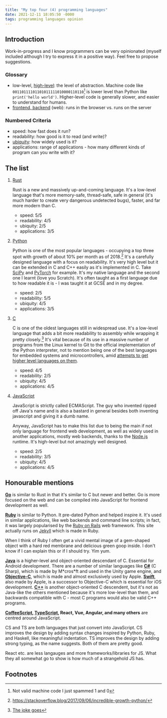 ```yaml
---
title: "My top four (4) programming languages"
date: 2021-12-11 18:05:50 -0000
tags: programming languages opinion
---
```


## Introduction

Work-in-progress and I know programmers can be very opinionated (myself included although I try to express it in a positive way). Feel free to propose suggestions.

### Glossary
- low-level, [high-level](https://en.wikipedia.org/wiki/High-level_programming_language): the level of abstraction. Machine code like `00110111101101011111010000110110`[^1] is lower level than Python like `print('hello world')`. Higher-level code is generally slower, and easier to understand for humans.
- [frontend, backend](https://en.wikipedia.org/wiki/Frontend_and_backend) (web): runs in the browser vs. runs on the server

### Numbered Criteria
- speed: how fast does it run?
- readability: how good is it to read (and write)?
- [ubiquity](https://en.wiktionary.org/wiki/ubiquitous#English): how widely used is it?
- applications: range of applications - how many different kinds of program can you write with it?

## The list

1. [Rust](https://www.rust-lang.org/)

    Rust is a new and massively up-and-coming language. It's a low-level language that's more memory-safe, thread-safe, safe in general (it's much harder to create very dangerous undetected bugs), faster, and far more modern than C.

    - speed: 5/5
    - readability: 4/5
    - ubiquity: 2/5
    - applications: 3/5

2. [Python](https://www.python.org/)

    Python is one of the most popular languages - occupying a top three spot with growth of about 10% per month as of 2018.[^2] It's a carefully designed language with a focus on readability. It's very high level but it can be extended in C and C++ easily as it's implemented in C. Take [SciPy](https://github.com/scipy/scipy) and [PyTorch](https://github.com/pytorch/pytorch) for example. It's my native language and the second one I learnt (love you Scratch). It's often taught as a first language due to how readable it is - I was taught it at GCSE and in my degree.

    - speed: 2/5
    - readability: 5/5
    - ubiquity: 4/5
    - applications: 3/5

3. [C](https://en.wikipedia.org/wiki/C_(programming_language))

    C is one of the oldest languages still in widespread use. It's a low-level language that adds a bit more readability to assembly while wrapping it pretty closely.[^3] It's vital because of its use in a massive number of programs from the Linux kernel to Git to the official implementation of the Python interpreter, not to mention being one of the best languages for embedded systems and microcontrollers, amid [attempts to get higher level languages on them](https://micropython.org/).

    - speed: 4/5
    - readability: 2/5
    - ubiquity: 4/5
    - applications: 4/5

4. [JavaScript](https://developer.mozilla.org/en-US/docs/Web/JavaScript)

    JavaScript is strictly called ECMAScript. The guy who invented ripped off Java's name and is also a bastard in general besides both inventing javascript and giving it a dumb name.

    Anyway, JavaScript has to make this list due to being the main if not only language for frontend web development, as well as widely used in another applications, mostly web backends, thanks to the [Node.js](https://nodejs.org/en/) runtime. It's high-level but not amazingly well designed.

    - speed: 2/5
    - readability: 3/5
    - ubiquity: 4/5
    - applications: 4/5

## Honourable mentions

[**Go**](https://go.dev/) is similar to Rust in that it's similar to C but newer and better. Go is more focused on the web and can be compiled into JavaScript for frontend development as well.

[**Ruby**](https://www.ruby-lang.org/en/) is similar to Python. It pre-dated Python and helped inspire it. It's used in similar applications, like web backends and command line scripts; in fact, it was largely popularised by the [Ruby on Rails](https://rubyonrails.org/) web framework. This site actually runs on [Jekyll](https://jekyllrb.com/) which is made in Ruby.

When I think of Ruby I often get a vivid mental image of a gem-shaped object with a hard red membrane and delicious green goop inside. I don't know if I can explain this or if I should try. Yim yum.

[**Java**](https://www.java.com/) is a higher-level and object-oriented descendant of C. Essential for Android development. There are a number of similar languages like [**C#**](https://docs.microsoft.com/en-us/dotnet/csharp/) (C Sharp), which is made by M\*cros\*ft and used in the Unity game engine, and [**Objective-C**](https://developer.apple.com/library/archive/documentation/Cocoa/Conceptual/ProgrammingWithObjectiveC/Introduction/Introduction.html), which is made and almost exclusively used by Apple. [**Swift**](https://developer.apple.com/swift/), also made by Apple, is a successor to Objective-C which is essential for iOS development. [**C++**](https://en.wikipedia.org/wiki/C%2B%2B) is another object-oriented C descendent, but it's not as Java-like the others mentioned because it's more low-level than them, and backwards compatible with C - most C programs would also be valid C++ programs.

**[CoffeeScript](https://coffeescript.org/), [TypeScript](https://www.typescriptlang.org/), React, Vue, Angular, and many others** are centred around JavaScript. 

CS and TS are both languages that just convert into JavaScript. CS improves the design by adding syntax changes inspired by Python, Ruby, and Haskell, like meaningful indentation. TS improves the design by adding strong typing, as the name suggests. Both of them are pretty good.

React etc. are less langauges and more frameworks/libraries for JS. What they all somewhat go to show is how much of a strangehold JS has.

## Footnotes

[^1]: Not valid machine code I just spammed 1 and 0
[^2]: <https://stackoverflow.blog/2017/09/06/incredible-growth-python/>
[^3]: [The joke goes](https://www.theregister.com/2021/11/10/where_rust_fits_into_linux/)
